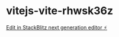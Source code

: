# vitejs-vite-rhwsk36z

[Edit in StackBlitz next generation editor ⚡️](https://stackblitz.com/~/github.com/Infotec190/vitejs-vite-rhwsk36z)